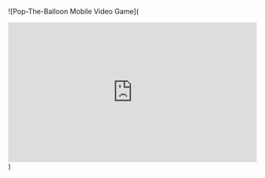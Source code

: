 ![Pop-The-Balloon Mobile Video Game](<div style="padding:56.25% 0 0 0;position:relative;"><iframe src="https://player.vimeo.com/video/923282331?badge=0&amp;autopause=0&amp;player_id=0&amp;app_id=58479" frameborder="0" allow="autoplay; fullscreen; picture-in-picture; clipboard-write" style="position:absolute;top:0;left:0;width:100%;height:100%;" title="Recording 2024-03-14 152415"></iframe></div><script src="https://player.vimeo.com/api/player.js"></script>)

